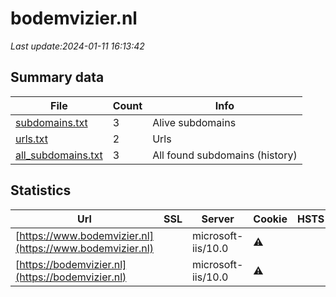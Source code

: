 # bodemvizier.nl
*Last update:2024-01-11 16:13:42*
## Summary data
| File       | Count | Info |
|------------|-------|------|
|[subdomains.txt](/data/bodemvizier/subdomains.txt)|3|Alive subdomains|
|[urls.txt](/data/bodemvizier/urls.txt)|2|Urls|
|[all_subdomains.txt](/data/bodemvizier/all_subdomains.txt)|3|All found subdomains (history)|
## Statistics
| Url | SSL | Server | Cookie | HSTS | CSP | XFO | XXP | RP | Tech |
|------------|-------|------|------|------|------|------|------|------|------|
|[https://www.bodemvizier.nl](https://www.bodemvizier.nl)| |microsoft-iis/10.0|:warning: | | | | |:white_check_mark: | |Azure IIS:10.0 Micro...| |
|[https://bodemvizier.nl](https://bodemvizier.nl)| |microsoft-iis/10.0|:warning: | | | | |:white_check_mark: | |Azure IIS:10.0 Micro...| |